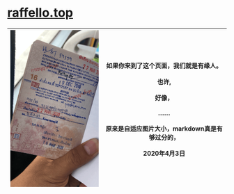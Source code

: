 # [raffello.top](http://www.raffello.top)

![img-20200316](photo/202003/IMG_9637.png) | 如果你来到了这个页面，我们就是有缘人。<br><br>也许,<br><br>好像，<br><br>……<br><br>原来是自适应图片大小，markdown真是有够过分的，<br><br>2020年4月3日 |
-|-|

